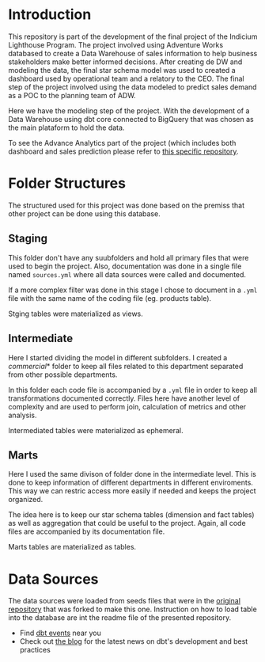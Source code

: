 # Introduction

This repository is part of the development of the final project of the Indicium Lighthouse Program. The project involved using Adventure Works databased to create a Data Warehouse of sales information to help business stakeholders make better informed decisions. After creating de DW and modeling the data, the final star schema model was used to created a dashboard used by operational team and a relatory to the CEO. The final step of the project involved using the data modeled to predict sales demand as a POC to the planning team of ADW. 

Here we have the modeling step of the project. With the development of a Data Warehouse using dbt core connected to BigQuery that was chosen as the main plataform to hold the data.

To see the Advance Analytics part of the project (which includes both dashboard and sales prediction please refer to [this specific repository](https://github.com/gabiskli/adw-advanced-analytics).

# Folder Structures

The structured used for this project was done based on the premiss that other project can be done using this database.

## Staging

This folder don't have any suubfolders and hold all primary files that were used to begin the project. Also, documentation was done in a single file named `sources.yml` where all data sources were called and documented. 

If a more complex filter was done in this stage I chose to document in a `.yml` file with the same name of the coding file (eg. products table). 

Stging tables were materialized as views.

## Intermediate

Here I started dividing the model in different subfolders. I created a *commercial** folder to keep all files related to this department separated from other possible departments.

In this folder each code file is accompanied by a `.yml` file in order to keep all transformations documented correctly. Files here have another level of complexity and are used to perform join, calculation of metrics and other analysis.

Intermediated tables were materialized as ephemeral.

## Marts

Here I used the same divison of folder done in the intermediate level. This is done to keep information of different departments in different enviroments. This way we can restric access more easily if needed and keeps the project organized.

The idea here is to keep our star schema tables (dimension and fact tables) as well as aggregation that could be useful to the project. Again, all code files are accompanied by its documentation file.

Marts tables are materialized as tables.

# Data Sources

The data sources were loaded from seeds files that were in the [original repository](https://github.com/techindicium/academy-dbt) that was forked to make this one. Instruction on how to load table into the database are int the readme file of the presented repository.

- Find [dbt events](https://events.getdbt.com) near you
- Check out [the blog](https://blog.getdbt.com/) for the latest news on dbt's development and best practices
